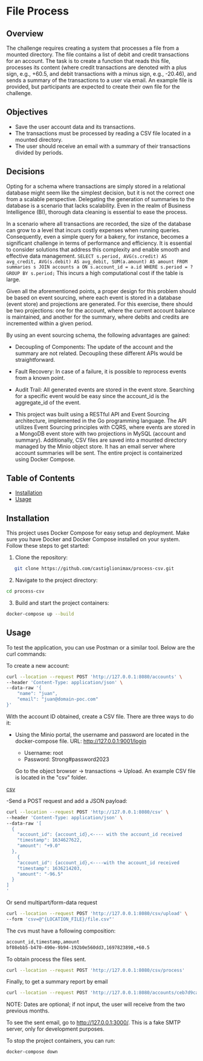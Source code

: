 # File Process
## Overview

The challenge requires creating a system that processes a file from a mounted directory. The file contains a list of debit and credit transactions for an account. The task is to create a function that reads this file, processes its content (where credit transactions are denoted with a plus sign, e.g., +60.5, and debit transactions with a minus sign, e.g., -20.46), and sends a summary of the transactions to a user via email. An example file is provided, but participants are expected to create their own file for the challenge.

## Objectives

- Save the user account data and its transactions.
- The transactions must be processed by reading a CSV file located in a mounted directory.
- The user should receive an email with a summary of their transactions divided by periods.

## Decisions

Opting for a schema where transactions are simply stored in a relational database might seem like the simplest decision, but it is not the correct one from a scalable perspective. Delegating the generation of summaries to the database is a scenario that lacks scalability. Even in the realm of Business Intelligence (BI), thorough data cleaning is essential to ease the process.

In a scenario where all transactions are recorded, the size of the database can grow to a level that incurs costly expenses when running queries. Consequently, even a simple query for a bakery, for instance, becomes a significant challenge in terms of performance and efficiency. It is essential to consider solutions that address this complexity and enable smooth and effective data management.
``
SELECT
s.period,
AVG(s.credit) AS avg_credit,
AVG(s.debit) AS avg_debit,
SUM(a.amount) AS amount
FROM
summaries s
JOIN
accounts a ON s.account_id = a.id
WHERE
s.period = ?
GROUP BY
s.period;
``
This incurs a high computational cost if the table is large.

Given all the aforementioned points, a proper design for this problem should be based on event sourcing, where each event is stored in a database (event store) and projections are generated. For this exercise, there should be two projections: one for the account, where the current account balance is maintained, and another for the summary, where debits and credits are incremented within a given period.

By using an event sourcing schema, the following advantages are gained:


- Decoupling of Components: The update of the account and the summary are not related. Decoupling these different APIs would be straightforward.
- Fault Recovery: In case of a failure, it is possible to reprocess events from a known point.
- Audit Trail: All generated events are stored in the event store. Searching for a specific event would be easy since the account_id is the aggregate_id of the event.

- This project was built using a RESTful API and Event Sourcing architecture, implemented in the Go programming language. The API utilizes Event Sourcing principles with CQRS, where events are stored in a MongoDB event store with two projections in MySQL (account and summary). Additionally, CSV files are saved into a mounted directory managed by the Minio object store. It has an email server where account summaries will be sent. The entire project is containerized using Docker Compose.

## Table of Contents
- [Installation](#installation)
- [Usage](#usage)

## Installation

This project uses Docker Compose for easy setup and deployment. Make sure you have Docker and Docker Compose installed on your system. Follow these steps to get started:
1. Clone the repository:
```bash
   git clone https://github.com/castiglionimax/process-csv.git
   ```

2. Navigate to the project directory:

```bash
cd process-csv
   ```
3. Build and start the project containers:

```bash
docker-compose up --build
   ```
## Usage

To test the application, you can use Postman or a similar tool. Below are the curl commands:

To create a new account:
```sh
curl --location --request POST 'http://127.0.0.1:8080/accounts' \
--header 'Content-Type: application/json' \
--data-raw '{
    "name": "juan",
    "email": "juan@domain-poc.com"
}'
`````
With the account ID obtained, create a CSV file. There are three ways to do it:

- Using the Minio portal, the username and password are located in the docker-compose file.
URL: http://127.0.0.1:9001/login

    - Username: root
  - Password: Strong#password2023
  
  Go to the object browser -> transactions -> Upload.
  An example CSV file is located in the "csv" folder.

[csv](./csv/)

-Send a POST request and add a JSON payload:


```sh
curl --location --request POST 'http://127.0.0.1:8080/csv' \
--header 'Content-Type: application/json' \
--data-raw '[
  {
    "account_id": {account_id},<---- with the account_id received
    "timestamp": 1634627622,
    "amount": "+9.0"
  },
    {
    "account_id": {account_id},<----with the account_id received
    "timestamp": 1636214203,
    "amount": "-96.5"
  }
]
'
```
Or send multipart/form-data request

```sh
curl --location --request POST 'http://127.0.0.1:8080/csv/upload' \
--form 'csv=@"{LOCATION_FILE}/file.csv"'
```

The cvs must have a following composition:
```sh
account_id,timestamp,amount
bf08ebb5-b470-490e-9b94-192b0e560dd3,1697823898,+60.5
```

To obtain process the files sent.

```sh
curl --location --request POST 'http://127.0.0.1:8080/csv/process'
```

Finally, to get a summary report by email
```sh
curl --location --request POST 'http://127.0.0.1:8080/accounts/ceb7d9ca-36ff-42c7-b394-826498a847f5/summary/email?start=2023-07-01&end=2023-08-01'
```
NOTE: Dates are optional; if not input, the user will receive from the two previous months.

To see the sent email, go to http://127.0.0.1:3000/. This is a fake SMTP server, only for development purposes.

To stop the project containers, you can run:
```bash
docker-compose down
   ```

